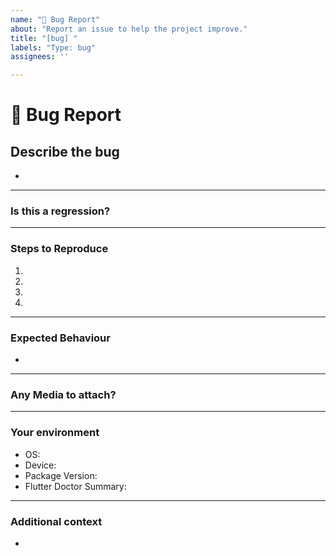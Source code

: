 ```yaml
---
name: "🐞 Bug Report"
about: "Report an issue to help the project improve."
title: "[bug] "
labels: "Type: bug"
assignees: ''

---
```


# 🐞 Bug Report
<!-- Do read the 100ms Docs: https://www.100ms.live/docs -->
<!-- You can ask your questions on 100ms Discord as well: https://100ms.live/discord -->

## Describe the bug
<!-- A clear and concise description of what the bug is. -->

*

---

### Is this a regression?
<!-- Did this behaviour used to work in the previous version? -->
<!-- Yes, the last version in which this bug was not present was: ... -->

---

### Steps to Reproduce

<!-- Steps to reproduce the error:
(e.g.:)
1. Use x argument / navigate to
2. Fill this information
3. Go to...
4. See error -->

<!-- Write the steps here (add or remove as many steps as needed)-->

1.
2.
3.
4.

---

### Expected Behaviour
<!-- A clear and concise description of what you expected to happen. -->

*

---

### Any Media to attach?
<!-- If applicable, add screenshots or videos to help explain your problem. -->

---

### Your environment

<!-- use all the applicable bulleted list elements for this specific issue,
and remove all the bulleted list elements that are not relevant to this issue. -->

* OS: <!--[e.g. Android 13 / iOS 16 ...]-->
* Device: <!--[e.g. Pixel 7 / iPhone 14 ...]-->
* Package Version: <!--[hmssdk_flutter version e.g. 1.2.0 / 1.3.3 ...]-->
* Flutter Doctor Summary: <!--[attach the `flutter doctor` command's summary. Refer: https://docs.flutter.dev/reference/flutter-cli#flutter-commands]-->

---

### Additional context
<!-- Add any other context or additional information about the problem here.-->

*

<!--📛📛📛📛📛📛📛📛📛📛📛📛📛📛📛📛📛📛📛📛📛📛📛📛📛📛📛📛📛📛

Oh, hi there! 😄

To expedite issue processing, please search open and closed issues before submitting a new one.
Please read our Rules of Conduct at this repository's `.github/CODE_OF_CONDUCT.md`

📛📛📛📛📛📛📛📛📛📛📛📛📛📛📛📛📛📛📛📛📛📛📛📛📛📛📛📛📛📛📛📛-->
